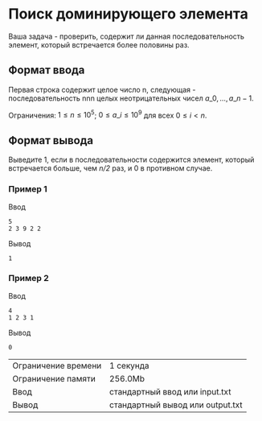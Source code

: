 # Поиск доминирующего элемента

Ваша задача - проверить, содержит ли данная последовательность элемент, который встречается более половины раз.

## Формат ввода

Первая строка содержит целое число n, следующая - последовательность nnn целых неотрицательных чисел $a\_0, \dotsc, a\_{n-1}$​.

Ограничения: $1 \le n \le 10^5$; $0 \le a\_i \le 10^9$ для всех $0 \le i \lt n$.

## Формат вывода

Выведите 1, если в последовательности содержится элемент, который встречается больше, чем _n/2_ раз, и 0 в противном случае.

### Пример 1

Ввод

    5
    2 3 9 2 2
    

Вывод

    1
    

### Пример 2

Ввод

    4
    1 2 3 1
    

Вывод

    0
    

<table>
 <tr class="time-limit">
    <td class="property-title">Ограничение времени</td>
    <td>1&nbsp;секунда</td>
 </tr>
 <tr class="memory-limit">
    <td class="property-title">Ограничение памяти</td>
    <td>256.0Mb</td>
 </tr>
 <tr class="input-file">
    <td class="property-title">Ввод</td>
    <td colspan="1">стандартный ввод или input.txt</td>
 </tr>
 <tr class="output-file">
    <td class="property-title">Вывод</td>
    <td colspan="1">стандартный вывод или output.txt</td>
 </tr>
</table>
